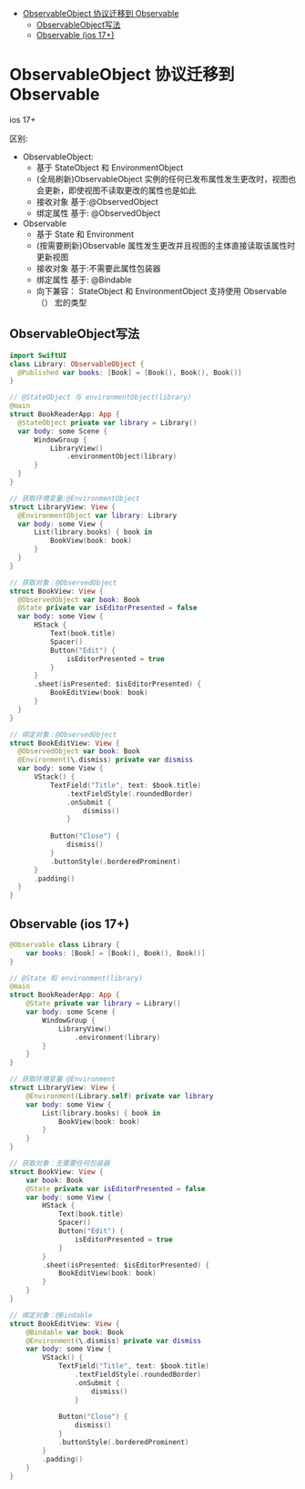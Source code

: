 <!-- @import "[TOC]" {cmd="toc" depthFrom=1 depthTo=6 orderedList=false} -->

<!-- code_chunk_output -->

- [ObservableObject 协议迁移到 Observable](#observableobject-协议迁移到-observable)
  - [ObservableObject写法](#observableobject写法)
  - [Observable (ios 17+)](#observable-ios-17)

<!-- /code_chunk_output -->

# ObservableObject 协议迁移到 Observable

ios 17+

区别:

- ObservableObject:
  - 基于 StateObject 和 EnvironmentObject
  - (全局刷新)ObservableObject 实例的任何已发布属性发生更改时，视图也会更新，即使视图不读取更改的属性也是如此
  - 接收对象 基于:@ObservedObject
  - 绑定属性 基于: @ObservedObject
- Observable
  - 基于 State 和 Environment
  - (按需要刷新)Observable 属性发生更改并且视图的主体直接读取该属性时更新视图
  - 接收对象 基于:不需要此属性包装器
  - 绑定属性 基于: @Bindable
  - 向下兼容： StateObject 和 EnvironmentObject 支持使用 Observable（） 宏的类型

## ObservableObject写法

  ```swift
import SwiftUI
class Library: ObservableObject {
    @Published var books: [Book] = [Book(), Book(), Book()]
}

// @StateObject 与 environmentObject(library)
@main
struct BookReaderApp: App {
    @StateObject private var library = Library()
    var body: some Scene {
        WindowGroup {
            LibraryView()
                .environmentObject(library)
        }
    }
}

// 获取环境变量:@EnvironmentObject
struct LibraryView: View {
    @EnvironmentObject var library: Library
    var body: some View {
        List(library.books) { book in
            BookView(book: book)
        }
    }
}

// 获取对象：@ObservedObject
struct BookView: View {
    @ObservedObject var book: Book
    @State private var isEditorPresented = false
    var body: some View {
        HStack {
            Text(book.title)
            Spacer()
            Button("Edit") {
                isEditorPresented = true
            }
        }
        .sheet(isPresented: $isEditorPresented) {
            BookEditView(book: book)
        }
    }
}

// 绑定对象：@ObservedObject
struct BookEditView: View {
    @ObservedObject var book: Book
    @Environment(\.dismiss) private var dismiss
    var body: some View {
        VStack() {
            TextField("Title", text: $book.title)
                .textFieldStyle(.roundedBorder)
                .onSubmit {
                    dismiss()
                }
                
            Button("Close") {
                dismiss()
            }
            .buttonStyle(.borderedProminent)
        }
        .padding()
    }
}
```

## Observable (ios 17+)

```swift
@Observable class Library {
    var books: [Book] = [Book(), Book(), Book()]
}

// @State 和 environment(library)
@main
struct BookReaderApp: App {
    @State private var library = Library()
    var body: some Scene {
        WindowGroup {
            LibraryView()
                .environment(library)
        }
    }
}

// 获取环境变量 @Environment
struct LibraryView: View {
    @Environment(Library.self) private var library
    var body: some View {
        List(library.books) { book in
            BookView(book: book)
        }
    }
}

// 获取对象：无需要任何包装器
struct BookView: View {
    var book: Book
    @State private var isEditorPresented = false
    var body: some View {
        HStack {
            Text(book.title)
            Spacer()
            Button("Edit") {
                isEditorPresented = true
            }
        }
        .sheet(isPresented: $isEditorPresented) {
            BookEditView(book: book)
        }
    }
}

// 绑定对象：@Bindable
struct BookEditView: View {
    @Bindable var book: Book
    @Environment(\.dismiss) private var dismiss
    var body: some View {
        VStack() {
            TextField("Title", text: $book.title)
                .textFieldStyle(.roundedBorder)
                .onSubmit {
                    dismiss()
                }
                
            Button("Close") {
                dismiss()
            }
            .buttonStyle(.borderedProminent)
        }
        .padding()
    }
}
```
